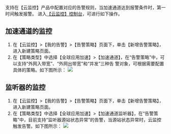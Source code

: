 支持在【云监控】产品中配置对应的告警规则，当加速通道达到报警条件时，第一时间触发报警。
进入[【云监控】控制台](http://console.tce.fsphere.cn/monitor/policylist)，可进行如下操作。

## 加速通道的监控
1. 在【云监控】>【我的告警】>【告警策略】页面下，单击【新增告警策略】，进入新建策略页面。
2. 在【策略类型】中选择【全球应用加速】>【加速通道】，在“告警策略”中，可以支持“外网入带宽”、“外网出带宽”和“并发”三种告
警对象，可根据需要配置具体的策略。如下图所示：
![](http://imgcache.tce.fsphere.cn/image/mc.qcloudimg.com/static/img/47025c01656f6b84544429900432f81c/image.png)

## 监听器的监控
1. 在【云监控】>【我的告警】>【告警策略】页面下，单击【新增告警策略】，进入新建策略页面。
2. 在【策略类型】中选择【全球应用加速】>【加速通道监听器】，在“告警策略”中，目前支持“监听器源站状态异常”的告警，当源站状态异常时，云监控触发告警。如下图所示：
![](http://imgcache.tce.fsphere.cn/image/mc.qcloudimg.com/static/img/08e7e4ef2c7c7b08c36aba8054cef821/image.png)
